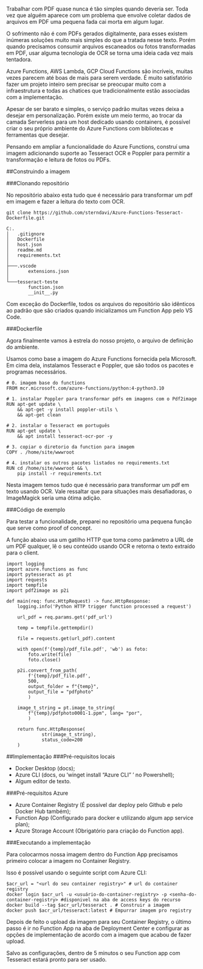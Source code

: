 Trabalhar com PDF quase nunca é tão simples quando deveria ser. Toda vez que alguém aparece com um problema que envolve coletar dados de arquivos em PDF uma pequena fada cai morta em algum lugar.

O sofrimento não é com PDFs gerados digitalmente, para esses existem inúmeras soluções muito mais simples do que a tratada nesse texto. Porém quando precisamos consumir arquivos escaneados ou fotos transformadas em PDF, usar alguma tecnologia de OCR se torna uma ideia cada vez mais tentadora.

Azure Functions, AWS Lambda, GCP Cloud Functions são incríveis, muitas vezes parecem até boas de mais para serem verdade. É muito satisfatório fazer um projeto inteiro sem precisar se preocupar muito com a infraestrutura e todas as chatices que tradicionalmente estão associadas com a implementação.

Apesar de ser barato e simples, o serviço padrão muitas vezes deixa a desejar em personalização. Porém existe um meio termo, ao trocar da camada Serverless para um host dedicado usando containers, é possível criar o seu próprio ambiente do Azure Functions com bibliotecas e ferramentas que desejar.

Pensando em ampliar a funcionalidade do Azure Functions, construí uma imagem adicionando suporte ao Tesseract OCR e Poppler para permitir a transformação e leitura de fotos ou PDFs.

##Construindo a imagem

###Clonando repositório

No repositório abaixo esta tudo que é necessário para transformar um pdf em imagem e fazer a leitura do texto com OCR.
```
git clone https://github.com/sterndavi/Azure-Functions-Tesseract-Dockerfile.git
```

```
C:.
│   .gitignore
│   Dockerfile
│   host.json
│   readme.md
│   requirements.txt
│
├───.vscode
│       extensions.json
│
└───tesseract-teste
        function.json
        __init__.py
```
Com exceção do Dockerfile, todos os arquivos do repositório são idênticos ao padrão que são criados quando inicializamos um Function App pelo VS Code.

###Dockerfile

Agora finalmente vamos à estrela do nosso projeto, o arquivo de definição do ambiente.

Usamos como base a imagem do Azure Functions fornecida pela Microsoft. Em cima dela, instalamos Tesseract e Poppler, que são todos os pacotes e programas necessários.

```
# 0. imagem base do functions
FROM mcr.microsoft.com/azure-functions/python:4-python3.10

# 1. instalar Poppler para transformar pdfs em imagens com o Pdf2image
RUN apt-get update \
    && apt-get -y install poppler-utils \
    && apt-get clean

# 2. instalar o Tesseract em português
RUN apt-get update \
    && apt install tesseract-ocr-por -y

# 3. copiar o diretorio da function para imagem
COPY . /home/site/wwwroot

# 4. instalar os outros pacotes listados no requirements.txt
RUN cd /home/site/wwwroot && \
    pip install -r requirements.txt
```

Nesta imagem temos tudo que é necessário para transformar um pdf em texto usando OCR. Vale ressaltar que para situações mais desafiadoras, o ImageMagick seria uma ótima adição.

###Código de exemplo

Para testar a funcionalidade, preparei no repositório uma pequena função que serve como proof of concept.

A função abaixo usa um gatilho HTTP que toma como parâmetro a URL de um PDF qualquer, lê o seu conteúdo usando OCR e retorna o texto extraído para o client.

```
import logging
import azure.functions as func
import pytesseract as pt
import requests
import tempfile
import pdf2image as p2i

def main(req: func.HttpRequest) -> func.HttpResponse:
    logging.info('Python HTTP trigger function processed a request')

    url_pdf = req.params.get('pdf_url')

    temp = tempfile.gettempdir()

    file = requests.get(url_pdf).content

    with open(f'{temp}/pdf_file.pdf', 'wb') as foto:
        foto.write(file)
        foto.close()

    p2i.convert_from_path(
        f'{temp}/pdf_file.pdf',
        500,
        output_folder = f"{temp}",
        output_file = "pdfphoto"
        )

    image_t_string = pt.image_to_string(
        f"{temp}/pdfphoto0001-1.ppm", lang= "por", 
        )

    return func.HttpResponse(
             str(image_t_string),
             status_code=200
    )
```

##Implementação
###Pré-requisitos locais

   - Docker Desktop (docs);
   - Azure CLI (docs, ou ‘winget install “Azure CLI” ’ no Powershell);
   - Algum editor de texto.

###Pré-requisitos Azure

   - Azure Container Registry (É possível dar deploy pelo Github e pelo Docker Hub também);
   - Function App (Configurado para docker e utilizando algum app service plan);
   - Azure Storage Account (Obrigatório para criação do Function app).

###Executando a implementação

Para colocarmos nossa imagem dentro do Function App precisamos primeiro colocar a imagem no Container Registry.

Isso é possível usando o seguinte script com Azure CLI:
```
$acr_url = "<url do seu container registry>" # url do container registry
docker login $acr_url -u <usuário-do-container-registry> -p <senha-do-container-registry> #disponivel na aba de access keys do recurso
docker build --tag $acr_url/tesseract . # Construir a imagem
docker push $acr_url/tesseract:latest # Empurrar imagem pro registry
```

Depois de feito o upload da imagem para seu Container Registry, o último passo é ir no Function App na aba de Deployment Center e configurar as opções de implementação de acordo com a imagem que acabou de fazer upload.

Salvo as configurações, dentro de 5 minutos o seu Function app com Tesseract estará pronto para ser usado.
